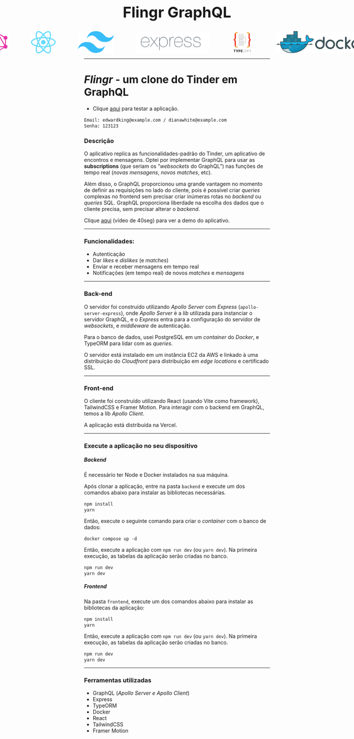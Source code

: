 <div style="display:flex; align-items:center; justify-content:center; text-align:center; width: 100%;">
  <h1 style="font-size: 40px;">Flingr GraphQL</h1>
</div>
<div style="display:flex; align-items:center; justify-content:center; text-align:center; gap: 60px; width: 100%; margin: 0 auto;">
  <img src="/images/graphql.png" style="height: 60px;" />
  <img src="/images/react.png" style="height: 60px;" />
  <img src="/images/tailwind.png" style="height: 60px;" />
  <img src="/images/express.png" style="height: 60px;" />
  <img src="/images/typeorm.png" style="height: 60px;" />
  <img src="/images/docker.png" style="height: 60px;" />
</div>

---
# *Flingr* - um clone do Tinder em GraphQL

- Clique [aqui](https://flingr.vercel.app) para testar a aplicação.

```
Email: edwardking@example.com / dianawhite@example.com
Senha: 123123
```

### Descrição

O aplicativo replica as funcionalidades-padrão do Tinder, um aplicativo de encontros e mensagens. Optei por implementar GraphQL para usar as **subscriptions** (que seriam os ”*websockets* do GraphQL”) nas funções de tempo real (*novas mensagens*, *novos matches*, etc).

Além disso, o GraphQL proporcionou uma grande vantagem no momento de definir as requisições no lado do cliente, pois é possível criar *queries* complexas no frontend sem precisar criar inúmeras rotas no *backend* ou *queries* SQL. GraphQL proporciona liberdade na escolha dos dados que o cliente precisa, sem precisar alterar o *backend*.

Clique [aqui](https://www.youtube.com/watch?v=uH_MLSoBP_A) (vídeo de 40seg) para ver a demo do aplicativo.

---
### Funcionalidades:

- Autenticação
- Dar *likes* e *dislikes* (e *matches*)
- Enviar e receber mensagens em tempo real
- Notificações (em tempo real) de novos *matches* e *mensagens*

---
### Back-end

O servidor foi construído utilizando *Apollo Server* com *Express* (`apollo-server-express`), onde *Apollo Server* é a *lib* utilizada para instanciar o servidor GraphQL, e o *Express* entra para a configuração do servidor de *websockets*, e *middleware* de autenticação. 

Para o banco de dados, usei PostgreSQL em um *container* do *Docker*, e TypeORM para lidar com as *queries*.

O servidor está instalado em um instância EC2 da AWS e linkado à uma distribuição do *Cloudfront* para distribuição em *edge locations* e certificado SSL.

---

### Front-end

O cliente foi construído utilizando React (usando Vite como framework), TailwindCSS e Framer Motion. Para interagir com o backend em GraphQL, temos a lib *Apollo Client*.

A aplicação está distribuída na Vercel.

---
### Execute a aplicação no seu dispositivo

##### Backend

É necessário ter Node e Docker instalados na sua máquina.

Após clonar a aplicação, entre na pasta `backend` e execute um dos comandos abaixo para instalar as bibliotecas necessárias.

```
npm install
yarn
```

Então, execute o seguinte comando para criar o *container* com o banco de dados:

```
docker compose up -d
```

Então, execute a aplicação com `npm run dev` (ou `yarn dev`). Na primeira execução, as tabelas da aplicação serão criadas no banco.

```
npm run dev
yarn dev
```

##### Frontend

Na pasta `frontend`, execute um dos comandos abaixo para instalar as bibliotecas da aplicação:

```
npm install
yarn
```

Então, execute a aplicação com `npm run dev` (ou `yarn dev`). Na primeira execução, as tabelas da aplicação serão criadas no banco.

```
npm run dev
yarn dev
```


---
### Ferramentas utilizadas

- GraphQL (*Apollo Server e Apollo Client*)
- Express
- TypeORM
- Docker
- React
- TailwindCSS
- Framer Motion
